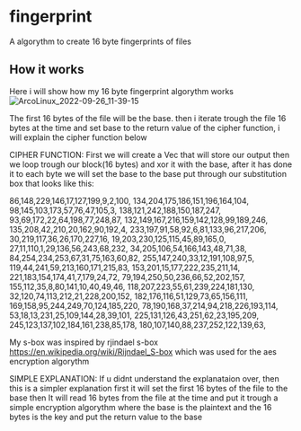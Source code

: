 
# fingerprint
A algorythm to create 16 byte fingerprints of files

## How it works 

Here i will show how my 16 byte fingerprint algorythm works
![ArcoLinux_2022-09-26_11-39-15](https://user-images.githubusercontent.com/101737074/192244630-e810b8fe-de17-43d0-9e49-5934a6f13f9c.png)

The first 16 bytes of the file will be the base.
then i iterate trough the file 16 bytes at the time and set base to the return value of the cipher function, i will explain the cipher function below

CIPHER FUNCTION:
First we will create a Vec<u8> that will store our output
then we loop trough our block(16 bytes) and xor it with the base,
after it has done it to each byte we will set the base to the base put through our substitution box that looks like this: 

86,148,229,146,17,127,199,9,2,100,
    134,204,175,186,151,196,164,104,
    98,145,103,173,57,76,47,105,3,
    138,121,242,188,150,187,247,
    93,69,172,22,64,198,77,248,87,
    132,149,167,216,159,142,128,99,189,246,
    135,208,42,210,20,162,90,192,4,
    233,197,91,58,92,6,81,133,96,217,206,
    30,219,117,36,26,170,227,16,
    19,203,230,125,115,45,89,165,0,
    27,11,110,1,29,136,56,243,68,232,
    34,205,106,54,166,143,48,71,38,
    84,254,234,253,67,31,75,163,60,82,
    255,147,240,33,12,191,108,97,5,
    119,44,241,59,213,160,171,215,83,
    153,201,15,177,222,235,211,14,
    221,183,154,174,41,7,179,24,72,
    79,194,250,50,236,66,52,202,157,
    155,112,35,8,80,141,10,40,49,46,
    118,207,223,55,61,239,224,181,130,
    32,120,74,113,212,21,228,200,152,
    182,176,116,51,129,73,65,156,111,
    169,158,95,244,249,70,124,185,220,
    78,190,168,37,214,94,218,226,193,114,
    53,18,13,231,25,109,144,28,39,101,
    225,131,126,43,251,62,23,195,209,
    245,123,137,102,184,161,238,85,178,
    180,107,140,88,237,252,122,139,63,

My s-box was inspired by rjindael s-box https://en.wikipedia.org/wiki/Rijndael_S-box which was used for the aes encryption algorythm

SIMPLE EXPLANATION:
If u didnt understand the explanataion over, then this is a simpler explanation
first it will set the first 16 bytes of the file to the base
then It will read 16 bytes from the file at the time and put it trough a simple encryption algorythm where the base is the plaintext and the 16 bytes is the key and put the return value to the base

